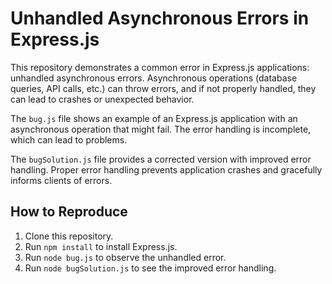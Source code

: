 # Unhandled Asynchronous Errors in Express.js

This repository demonstrates a common error in Express.js applications: unhandled asynchronous errors.  Asynchronous operations (database queries, API calls, etc.) can throw errors, and if not properly handled, they can lead to crashes or unexpected behavior.

The `bug.js` file shows an example of an Express.js application with an asynchronous operation that might fail. The error handling is incomplete, which can lead to problems.

The `bugSolution.js` file provides a corrected version with improved error handling. Proper error handling prevents application crashes and gracefully informs clients of errors.

## How to Reproduce

1. Clone this repository.
2. Run `npm install` to install Express.js.
3. Run `node bug.js` to observe the unhandled error.
4. Run `node bugSolution.js` to see the improved error handling.
